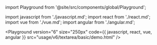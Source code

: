 import Playground from '@site/src/components/global/Playground';

import javascript from './javascript.md';
import react from './react.md';
import vue from './vue.md';
import angular from './angular.md';

<Playground
version="6"
size="250px"
code={{ javascript, react, vue, angular }}
src="usage/v6/textarea/basic/demo.html"
/>
